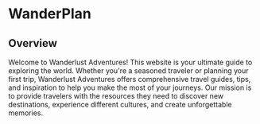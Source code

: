 # WanderPlan

## Overview

Welcome to Wanderlust Adventures! This website is your ultimate guide to exploring the world. Whether you're a seasoned traveler or planning your first trip, Wanderlust Adventures offers comprehensive travel guides, tips, and inspiration to help you make the most of your journeys. Our mission is to provide travelers with the resources they need to discover new destinations, experience different cultures, and create unforgettable memories.